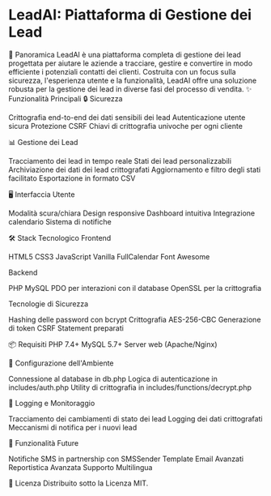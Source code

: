 # LeadAI: Piattaforma di Gestione dei Lead
🚀 Panoramica
LeadAI è una piattaforma completa di gestione dei lead progettata per aiutare le aziende a tracciare, gestire e convertire in modo efficiente i potenziali contatti dei clienti. Costruita con un focus sulla sicurezza, l'esperienza utente e la funzionalità, LeadAI offre una soluzione robusta per la gestione dei lead in diverse fasi del processo di vendita.
✨ Funzionalità Principali
🔒 Sicurezza

Crittografia end-to-end dei dati sensibili dei lead
Autenticazione utente sicura
Protezione CSRF
Chiavi di crittografia univoche per ogni cliente

📊 Gestione dei Lead

Tracciamento dei lead in tempo reale
Stati dei lead personalizzabili
Archiviazione dei dati dei lead crittografati
Aggiornamento e filtro degli stati facilitato
Esportazione in formato CSV

🖥️ Interfaccia Utente

Modalità scura/chiara
Design responsive
Dashboard intuitiva
Integrazione calendario
Sistema di notifiche

🛠 Stack Tecnologico
Frontend

HTML5
CSS3
JavaScript Vanilla
FullCalendar
Font Awesome

Backend

PHP
MySQL
PDO per interazioni con il database
OpenSSL per la crittografia

Tecnologie di Sicurezza

Hashing delle password con bcrypt
Crittografia AES-256-CBC
Generazione di token CSRF
Statement preparati

📦 Requisiti
PHP 7.4+
MySQL 5.7+
Server web (Apache/Nginx)

🔐 Configurazione dell'Ambiente

Connessione al database in db.php
Logica di autenticazione in includes/auth.php
Utility di crittografia in includes/functions/decrypt.php

📝 Logging e Monitoraggio

Tracciamento dei cambiamenti di stato dei lead
Logging dei dati crittografati
Meccanismi di notifica per i nuovi lead

🔮 Funzionalità Future

Notifiche SMS in partnership con SMSSender
Template Email Avanzati
Reportistica Avanzata
Supporto Multilingua

📜 Licenza
Distribuito sotto la Licenza MIT.
